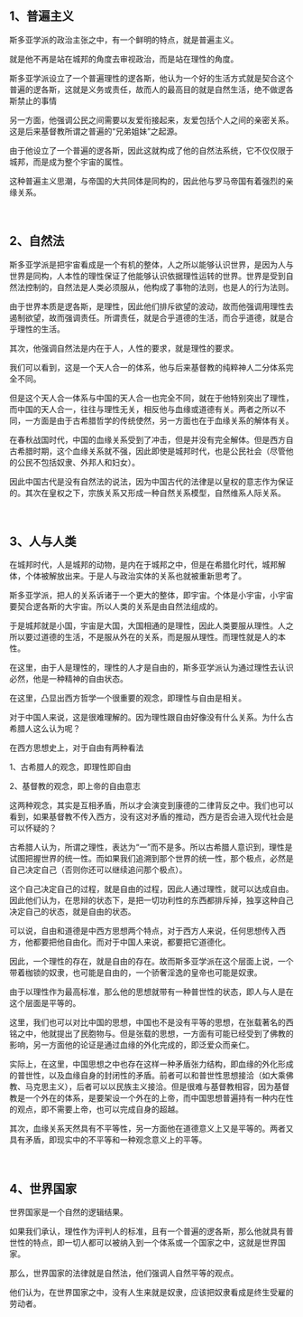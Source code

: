 <h2>1、普遍主义</h2><p data-pid="SnCPt7VO">斯多亚学派的政治主张之中，有一个鲜明的特点，就是普遍主义。</p><p data-pid="dvucYG9R">就是他不再是站在城邦的角度去审视政治，而是站在理性的角度。</p><p data-pid="pxBpIP_k">斯多亚学派设立了一个普遍理性的逻各斯，他认为一个好的生活方式就是契合这个普遍的逻各斯，这就是义务或责任，故而人的最高目的就是自然生活，绝不做逻各斯禁止的事情</p><p data-pid="lAEcQJ_h">另一方面，他强调公民之间需要以友爱衔接起来，友爱包括个人之间的亲密关系。这是后来基督教所谓之普遍的“兄弟姐妹”之起源。</p><p data-pid="JySw17bU">由于他设立了一个普遍的逻各斯，因此这就构成了他的自然法系统，它不仅仅限于城邦，而是成为整个宇宙的属性。</p><p data-pid="n-a-HMut">这种普遍主义思潮，与帝国的大共同体是同构的，因此他与罗马帝国有着强烈的亲缘关系。</p><p><br></p><h2>2、自然法</h2><p data-pid="NLLis9wT">斯多亚学派是把宇宙看成是一个有机的整体，人之所以能够认识世界，是因为人与世界是同构，人本性的理性保证了他能够认识依据理性运转的世界。世界是受到自然法控制的，自然法是人类必须服从，他构成了事物的法则，也是人的行为法则。</p><p data-pid="LlykBoRt">由于世界本质是逻各斯，是理性，因此他们排斥欲望的波动，故而他强调用理性去遏制欲望，故而强调责任。所谓责任，就是合乎道德的生活，而合乎道德，就是合乎理性的生活。</p><p data-pid="hVJs8dzL">其次，他强调自然法是内在于人，人性的要求，就是理性的要求。</p><p data-pid="kExSlqym">我们可以看到，这是一个天人合一的体系，他与后来基督教的纯粹神人二分体系完全不同。</p><p data-pid="pKXhNqtP">但是这个天人合一体系与中国的天人合一也完全不同，就在于他特别突出了理性，而中国的天人合一，往往与理性无关，相反他与血缘或道德有关。两者之所以不同，一方面是由于古希腊哲学的传统使然，另一方面也在于血缘关系的解体有关。</p><p data-pid="1fR6gY5i">在春秋战国时代，中国的血缘关系受到了冲击，但是并没有完全解体。但是西方自古希腊时期，这个血缘关系就不强，因此即使是城邦时代，也是公民社会（尽管他的公民不包括奴隶、外邦人和妇女）。</p><p data-pid="bOCruikh">因此中国古代是没有自然法的说法，因为中国古代的法律是以皇权的意志作为保证的。其次在皇权之下，宗族关系又形成一种自然关系模型，自然维系人际关系。</p><p><br></p><h2>3、人与人类</h2><p data-pid="YLXX84ss">在城邦时代，人是城邦的动物，是内在于城邦之中，但是在希腊化时代，城邦解体，个体被解放出来。于是人与政治实体的关系也就被重新思考了。</p><p data-pid="0nP7ZZNQ">斯多亚学派，把人的关系诉诸于一个更大的整体，即宇宙。个体是小宇宙，小宇宙要契合逻各斯的大宇宙。所以人类的关系是由自然法组成的。</p><p data-pid="CtIqBQeE">于是城邦就是小国，宇宙是大国，大国相通的是理性，因此人类要服从理性。人之所以要过道德的生活，不是服从外在的关系，而是服从理性。而理性就是人的本性。</p><p data-pid="z5joH10a">在这里，由于人是理性的，理性的人才是自由的，斯多亚学派认为通过理性去认识必然，他是一种精神的自由状态。</p><p data-pid="QFmA2-Em">在这里，凸显出西方哲学一个很重要的观念，即理性与自由是相关。</p><p data-pid="2eSJw6Mq">对于中国人来说，这是很难理解的。因为理性跟自由好像没有什么关系。为什么古希腊人这么认为呢？</p><p data-pid="ZwcXygA-">在西方思想史上，对于自由有两种看法</p><p data-pid="jSBpKoOY">1、古希腊人的观念，即理性即自由</p><p data-pid="LYk59TSs">2、基督教的观念，即上帝的自由意志</p><p data-pid="1mVHKRVI">这两种观念，其实是互相矛盾，所以才会演变到康德的二律背反之中。我们也可以看到，如果基督教不传入西方，没有这对矛盾的推动，西方是否会进入现代社会是可以怀疑的？</p><p data-pid="TryGckoG">古希腊人认为，所谓之理性，表达为“一”而不是多。所以古希腊人意识到，理性是试图把握世界的统一性。而如果我们追溯到那个世界的统一性，那个极点，必然是自己决定自己（否则你还可以继续追问那个极点）。</p><p data-pid="UkJUIq05">这个自己决定自己的过程，就是自由的过程，因此人通过理性，就可以达成自由。因此他们认为，在思辩的状态下，是把一切功利性的东西都排斥掉，独享这种自己决定自己的状态，就是自由的状态。</p><p data-pid="vHunyRzE">可以说，自由和道德是中西方思想两个特点，对于西方人来说，任何思想传入西方，他都要把他自由化。而对于中国人来说，都要把它道德化。</p><p data-pid="mqLt83Dr">因此，一个理性的存在，就是自由的存在。故而斯多亚学派在这个层面上说，一个带着枷锁的奴隶，也可能是自由的，一个骄奢淫逸的皇帝也可能是奴隶。</p><p data-pid="xO5Xahtq">由于以理性作为最高标准，那么他的思想就带有一种普世性的状态，即人与人是在这个层面是平等的。</p><p data-pid="2D9Q8NGz">这里，我们也可以对比中国的思想，中国也不是没有平等的思想，在张载著名的西铭之中，他就提出了民胞物与。但是张载的思想，一方面有可能已经受到了佛教的影响，另一方面他的论证是通过血缘的外化完成的，即泛爱众而亲仁。</p><p data-pid="84VVCcQ3">实际上，在这里，中国思想之中也存在这样一种矛盾张力结构，即血缘的外化形成的普世性，以及血缘自身的封闭性的矛盾。前者可以和普世性思想接洽（如大乘佛教、马克思主义），后者可以以民族主义接洽。但是很难与基督教相容，因为基督教是一个外在的体系，是要架设一个外在的上帝，而中国思想普遍持有一种内在性的观点，即不需要上帝，也可以完成自身的超越。</p><p data-pid="3HRBBa7A">其次，血缘关系天然具有不平等性，另一方面他在道德意义上又是平等的。两者又具有矛盾，即现实中的不平等和一种观念意义上的平等。</p><p><br></p><h2>4、世界国家</h2><p data-pid="6pkz191p">世界国家是一个自然的逻辑结果。</p><p data-pid="VWSOilPS">如果我们承认，理性作为评判人的标准，且有一个普遍的逻各斯，那么他就具有普世性的特点，即一切人都可以被纳入到一个体系或一个国家之中，这就是世界国家。</p><p data-pid="8ph4veAk">那么，世界国家的法律就是自然法，他们强调人自然平等的观点。</p><p data-pid="IsGfb4Q9">他们认为，在世界国家之中，没有人生来就是奴隶，应该把奴隶看成是终生受雇的劳动者。</p><p></p><p></p>